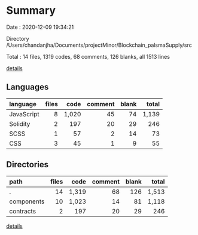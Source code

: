 # Summary

Date : 2020-12-09 19:34:21

Directory /Users/chandanjha/Documents/projectMinor/Blockchain_palsmaSupply/src

Total : 14 files,  1319 codes, 68 comments, 126 blanks, all 1513 lines

[details](details.md)

## Languages
| language | files | code | comment | blank | total |
| :--- | ---: | ---: | ---: | ---: | ---: |
| JavaScript | 8 | 1,020 | 45 | 74 | 1,139 |
| Solidity | 2 | 197 | 20 | 29 | 246 |
| SCSS | 1 | 57 | 2 | 14 | 73 |
| CSS | 3 | 45 | 1 | 9 | 55 |

## Directories
| path | files | code | comment | blank | total |
| :--- | ---: | ---: | ---: | ---: | ---: |
| . | 14 | 1,319 | 68 | 126 | 1,513 |
| components | 10 | 1,023 | 14 | 81 | 1,118 |
| contracts | 2 | 197 | 20 | 29 | 246 |

[details](details.md)
